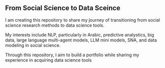 ## From Social Science to Data Sceince

I am creating this repository to share my journey of transitioning from social science research methods to data science tools.

My interests include NLP, particularly in Arabic, predictive analystics, big data, large language multi-agent models, LLM mini models, SNA, and data modeling in social science.

Through this repository, I aim to build a portfolio while sharing my experience in acquiring data science tools
